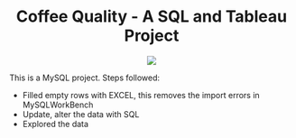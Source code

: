 <h1 align = 'center'>  Coffee Quality  - A SQL and Tableau Project </h1>
<p align = 'center'>
  
 <img src = 'https://thumbs.gfycat.com/FarflungGenerousFanworms-size_restricted.gif'>

</p>


This is a MySQL project. Steps followed:

  - Filled empty rows with EXCEL, this removes the import errors in MySQLWorkBench
  - Update, alter the data with SQL
  - Explored the data
